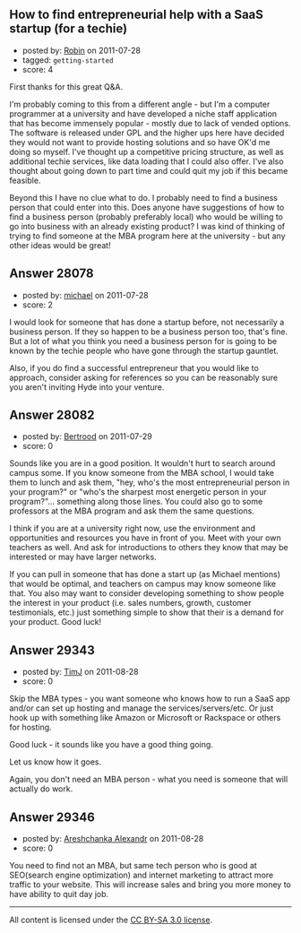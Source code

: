 ## How to find entrepreneurial help with a SaaS startup (for a techie)

- posted by: [Robin](https://stackexchange.com/users/-1/12300-robin) on 2011-07-28
- tagged: `getting-started`
- score: 4

First thanks for this great Q&A.

I'm probably coming to this from a different angle - but I'm a computer programmer at a university and have developed a niche staff application that has become immensely popular - mostly due to lack of vended options. The software is released under GPL and the higher ups here  have decided they would not want to provide hosting solutions and so have OK'd me doing so myself.  I've thought up a competitive pricing structure, as well as additional techie services, like data loading that I could also offer.  I've also thought about going down to part time and could quit my job if this became feasible.

Beyond this I have no clue what to do.  I probably need to find a business person that could enter into this.  Does anyone have suggestions of how to find a business person (probably preferably local) who would be willing to go into business with an already existing product?  I was kind of thinking of trying to find someone at the MBA program here at the university - but any other ideas would be great!


## Answer 28078

- posted by: [michael](https://stackexchange.com/users/-1/10801-michael) on 2011-07-28
- score: 2

I would look for someone that has done a startup before, not necessarily a business person. If they so happen to be a business person too, that's fine. But a lot of what you think you need a business person for is going to be known by the techie people who have gone through the startup gauntlet.

Also, if you do find a successful entrepreneur that you would like to approach, consider asking for references so you can be reasonably sure you aren't inviting Hyde into your venture.


## Answer 28082

- posted by: [Bertrood](https://stackexchange.com/users/-1/11996-bertrood) on 2011-07-29
- score: 0

Sounds like you are in a good position.  It wouldn't hurt to search around campus some.  If you know someone from the MBA school, I would take them to lunch and ask them, "hey, who's the most entrepreneurial person in your program?" or "who's the sharpest most energetic person in your program?"... something along those lines.  You could also go to some professors at the MBA program and ask them the same questions.

I think if you are at a university right now, use the environment and opportunities and resources you have in front of you.  Meet with your own teachers as well.  And ask for introductions to others they know that may be interested or may have larger networks.

If you can pull in someone that has done a start up (as Michael mentions) that would be optimal, and teachers on campus may know someone like that. You also may want to consider developing something to show people the interest in your product (i.e. sales numbers, growth, customer testimonials, etc.) just something simple to show that their is a demand for your product.  Good luck!


## Answer 29343

- posted by: [TimJ](https://stackexchange.com/users/-1/1172-timj) on 2011-08-28
- score: 0

Skip the MBA types - you want someone who knows how to run a SaaS app and/or can set up hosting and manage the services/servers/etc.  Or just hook up with something like Amazon or Microsoft or Rackspace or others for hosting.

Good luck - it sounds like you have a good thing going. 

Let us know how it goes.

Again, you don't need an MBA person - what you need is someone that will actually do work.  


## Answer 29346

- posted by: [Areshchanka Alexandr](https://stackexchange.com/users/-1/8736-areshchanka-alexandr) on 2011-08-28
- score: 0

You need to find not an MBA, but same tech person who is good at SEO(search engine optimization) and internet marketing to attract more traffic to your website. This will increase sales and bring you more money to have ability to quit day job.



---

All content is licensed under the [CC BY-SA 3.0 license](https://creativecommons.org/licenses/by-sa/3.0/).
